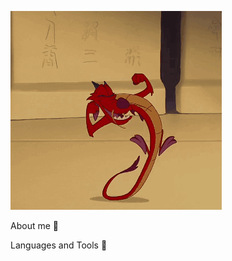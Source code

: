 ![Header](https://github.com/D0mestos0/D0mestos0/blob/main/assets/mushu1-mulan.gif)

About me 🐞

Languages and Tools 🌹

